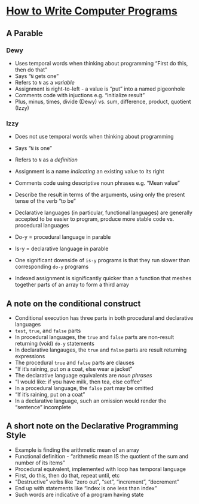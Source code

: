 # [How to Write Computer Programs](https://www.dyalog.com/uploads/documents/Papers/declarative_prog.pdf)

## A Parable

### Dewy

* Uses temporal words when thinking about programming “First do this, then do that”
* Says “`N` gets one”
*  Refers to `N` as a *variable*
* Assignment is right-to-left - a value is “put” into a named pigeonhole
* Comments code with injuctions e.g. “initialize result”
* Plus, minus, times, divide (Dewy) vs. sum, difference, product, quotient (Izzy)

### Izzy

* Does not use temporal words when thinking about programming
* Says “`N` is one”
* Refers to `N` as a *definition*
* Assignment is a name *indicating* an existing value to its right
* Comments code using descriptive noun phrases e.g. “Mean value”
* Describe the result in terms of the arguments, using only the present tense of the verb “to be”


* Declarative languages (in particular, functional languages) are generally accepted to be easier to program, produce more stable code vs. procedural languages
* Do-y = procedural language in parable
* Is-y = declarative language in parable

* One significant downside of `is-y` programs is that they run slower than corresponding `do-y` programs
* Indexed assignment is significantly quicker than a function that meshes together parts of an array to form a third array

## A note on the conditional construct

* Conditional execution has three parts in both procedural and declarative languages
* `test`, `true`, and `false` parts
* In procedural languages,  the `true` and `false` parts are non-result returning (void) `do-y` statements
* In declarative langauges, the `true` and `false` parts are result returning expressions
* The procedural `true` and `false` parts are clauses
* “If it’s raining, put on a coat, else wear a jacket”
* The declarative language equivalents are *noun phrases*
* “I would like: if you have milk, then tea, else coffee”
* In a procedural language, the `false` part may be omitted
* “If it’s raining, put on a coat”
* In a declarative language, such an omission would render the “sentence” incomplete

## A short note on the Declarative Programming Style

* Example is finding the arithmetic mean of an array
* Functional definition - “arithmetic mean IS the quotient of the sum and number of its items”
* Procedural equivalent, implemented with loop has temporal language
* First, do this, then do that, repeat until, etc
* “Destructive” verbs like “zero out”, “set”, “increment”, “decrement”
* End up with statements like “index is one less than index”
* Such words are indicative of a program having state
